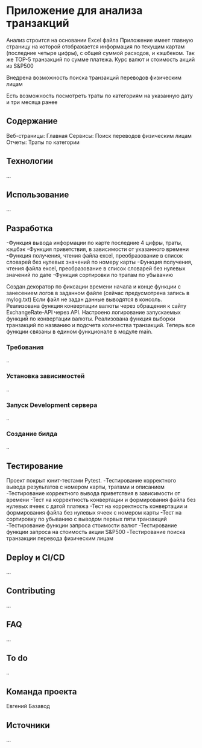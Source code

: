# Приложение для анализа транзакций 
Анализ строится на основании Excel файла
Приложение имеет главную страницу на которой отображается информация по
текущим картам (последние четыре цифры), с общей суммой расходов, и кэшбеком.
Так же ТОP-5 транзакций по сумме  платежа.
Курс валют и стоимость акций из S&P500

Внедрена возможность поиска транзакций переводов физическим лицам 

Есть возможность посмотреть траты по категориям на указанную дату и три месяца ранее


## Содержание
Веб-страницы:
Главная
Сервисы:
Поиск переводов физическим лицам
Отчеты:
Траты по категории


## Технологии
...

## Использование
...

## Разработка
-Функция вывода информации по карте последние 4 цифры, траты, кэшбэк
-Функция приветствия, в зависимости от указанного времени 
-Функция получения, чтения файла excel, преобразование в список словарей без нулевых значений по номеру карты
-Функция получения, чтения файла excel, преобразование в список словарей  без нулевых значений по дате
-Функция сортировки по тратам по убыванию

Создан декоратор по фиксации времени начала и конце функции с занесением
логов в заданном файле (сейчас предусмотрена запись в mylog.txt) Если файл не задан данные 
выводятся в консоль. Реализована функция конвертации валюты через  обращения к сайту ExchangeRate-API через API.
Настроено логирование запускаемых функций по конвертации валюты. Реализована функция выборки транзакций по названию
и подсчета количества транзакций. Теперь все функции связаны в едином функционале в модуле main.

### Требования
..

### Установка зависимостей
..
### Запуск Development сервера
..
### Создание билда
..

## Тестирование
Проект покрыт юнит-тестами Pytest.
-Тестирование корректного вывода результатов с номером карты, тратами и описанием
-Тестирование корректного вывода приветствия в зависимости от времени
-Тест на корректность конвертации и формирования  файла без нулевых ячеек с датой платежа
-Тест на корректность конвертации и формирования  файла без нулевых ячеек с номером карты
-Тест на сортировку по убыванию с выводом первых пяти транзакций
-Тестирование функции запроса стоимости валют
-Тестирование функции запроса на стоимость акции S&P500
-Тестирование поиска транзакции перевода физическим лицам

## Deploy и CI/CD
...

## Contributing
...

## FAQ 
...

## To do
..

## Команда проекта

Евгений Базавод 

## Источники
...